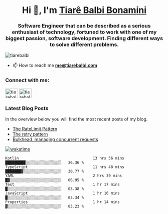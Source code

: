 

<h1 align="center">Hi 👋, I'm <a href="https://tiarebalbi.com?utm_source=github&utm_medium=profile&utm_campaign=github_profile">Tiarê Balbi Bonamini</a></h1>

<h3 align="center">Software Engineer that can be described as a serious enthusiast of technology, fortuned to work with one of my biggest passion, software development. Finding different ways to solve different problems.</h3>

<p align="left"> <img src="https://komarev.com/ghpvc/?username=tiarebalbi" alt="tiarebalbi" /> </p>

- 📫 How to reach me **me@tiarebalbi.com**

<p align="left">
<h3 align="left">Connect with me:</h3>
<a href="https://twitter.com/tiarebalbi" target="blank"><img align="center" src="https://cdn.jsdelivr.net/npm/simple-icons@3.0.1/icons/twitter.svg" alt="tiarebalbi" height="30" width="40" /></a>
<a href="https://instagram.com/tiarebalbi" target="blank"><img align="center" src="https://cdn.jsdelivr.net/npm/simple-icons@3.0.1/icons/instagram.svg" alt="tiarebalbi" height="30" width="40" /></a>
</p>

### Latest Blog Posts

In the overview below you will find the most recent posts of my blog.

* [The RateLimit Pattern](https://tiarebalbi.com/article/week-4-the-rate-limit-pattern?utm_source=github&utm_medium=profile&utm_campaign=github_profile)
* [The retry pattern](https://tiarebalbi.com/article/week-3-the-retry-pattern?utm_source=github&utm_medium=profile&utm_campaign=github_profile)
* [Bulkhead, managing concurrent requests](https://tiarebalbi.com/article/week-2-bulkhead-managing-concurrent-requests?utm_source=github&utm_medium=profile&utm_campaign=github_profile)


[![wakatime](https://wakatime.com/badge/user/f71f7463-5f32-452d-8823-8dfe2f96a6ec.svg)](https://wakatime.com/@f71f7463-5f32-452d-8823-8dfe2f96a6ec)

<!--START_SECTION:waka-->

```text
Kotlin                                 13 hrs 56 mins  █████████░░░░░░░░░░░░░░░░   36.36 %
TypeScript                             11 hrs 48 mins  ███████▓░░░░░░░░░░░░░░░░░   30.77 %
YAML                                   2 hrs 39 mins   █▓░░░░░░░░░░░░░░░░░░░░░░░   06.95 %
Text                                   1 hr 17 mins    █░░░░░░░░░░░░░░░░░░░░░░░░   03.38 %
JavaScript                             1 hr 16 mins    █░░░░░░░░░░░░░░░░░░░░░░░░   03.34 %
Properties                             1 hr 14 mins    ▓░░░░░░░░░░░░░░░░░░░░░░░░   03.23 %
```

<!--END_SECTION:waka-->

